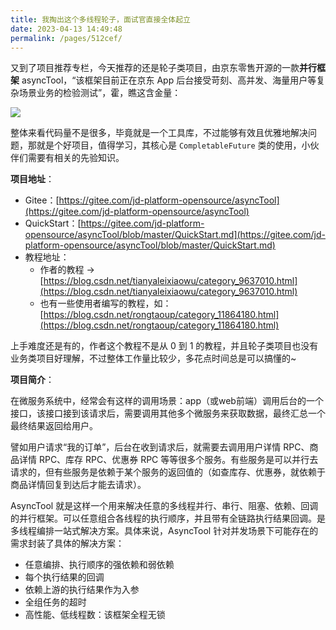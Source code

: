 ```yaml
---
title: 我掏出这个多线程轮子，面试官直接全体起立
date: 2023-04-13 14:49:48
permalink: /pages/512cef/
---
```

又到了项目推荐专栏，今天推荐的还是轮子类项目，由京东零售开源的一款**并行框架** asyncTool，“该框架目前正在京东 App 后台接受苛刻、高并发、海量用户等复杂场景业务的检验测试”，霍，瞧这含金量：

![](https://cs-wiki.oss-cn-shanghai.aliyuncs.com/image-20230413145250928.png)

整体来看代码量不是很多，毕竟就是一个工具库，不过能够有效且优雅地解决问题，那就是个好项目，值得学习，其核心是 `CompletableFuture` 类的使用，小伙伴们需要有相关的先验知识。

**项目地址**：

- Gitee：[https://gitee.com/jd-platform-opensource/asyncTool](https://gitee.com/jd-platform-opensource/asyncTool)
- QuickStart：[https://gitee.com/jd-platform-opensource/asyncTool/blob/master/QuickStart.md](https://gitee.com/jd-platform-opensource/asyncTool/blob/master/QuickStart.md)
- 教程地址：
  - 作者的教程 -> [https://blog.csdn.net/tianyaleixiaowu/category_9637010.html](https://blog.csdn.net/tianyaleixiaowu/category_9637010.html)
  - 也有一些使用者编写的教程，如：[https://blog.csdn.net/rongtaoup/category_11864180.html](https://blog.csdn.net/rongtaoup/category_11864180.html)


上手难度还是有的，作者这个教程不是从 0 到 1 的教程，并且轮子类项目也没有业务类项目好理解，不过整体工作量比较少，多花点时间总是可以搞懂的~

**项目简介**：

在微服务系统中，经常会有这样的调用场景：app（或web前端）调用后台的一个接口，该接口接到该请求后，需要调用其他多个微服务来获取数据，最终汇总一个最终结果返回给用户。

譬如用户请求“我的订单”，后台在收到请求后，就需要去调用用户详情 RPC、商品详情 RPC、库存 RPC、优惠券 RPC 等等很多个服务。有些服务是可以并行去请求的，但有些服务是依赖于某个服务的返回值的（如查库存、优惠券，就依赖于商品详情回复到达后才能去请求）。

AsyncTool 就是这样一个用来解决任意的多线程并行、串行、阻塞、依赖、回调的并行框架。可以任意组合各线程的执行顺序，并且带有全链路执行结果回调。是多线程编排一站式解决方案。具体来说，AsyncTool 针对并发场景下可能存在的需求封装了具体的解决方案：

- 任意编排、执行顺序的强依赖和弱依赖
- 每个执行结果的回调
- 依赖上游的执行结果作为入参
- 全组任务的超时
- 高性能、低线程数：该框架全程无锁

